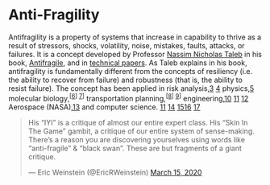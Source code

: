 # Anti-Fragility

Antifragility is a property of systems that increase in capability to thrive as a result of stressors, shocks, volatility, noise, mistakes, faults, attacks, or failures. It is a concept developed by Professor [Nassim Nicholas Taleb](https://twitter.com/nntaleb) in his book, [Antifragile](https://www.amazon.com/Antifragile-Things-That-Disorder-Incerto/dp/0812979680), and in [technical papers](https://arxiv.org/abs/1208.1189). As Taleb explains in his book, antifragility is fundamentally different from the concepts of resiliency (i.e. the ability to recover from failure) and robustness (that is, the ability to resist failure). The concept has been applied in risk analysis,[3](https://onlinelibrary.wiley.com/doi/abs/10.1111/risa.12279) [4](https://strathprints.strath.ac.uk/52933/1/Derbyshire_Wright_TFSC2014_methodology_that_complements_scenario_planning_by_omitting_causation.pdf) physics,[5](https://arxiv.org/abs/1409.2609) molecular biology,<sup>[[6](https://www.ncbi.nlm.nih.gov/pmc/articles/PMC3927596)] [7](https://doi.org/10.1007%2F978-94-007-6488-0_25)]</sup> transportation planning,<sup>[[8](https://ieeexplore.ieee.org/abstract/document/6819271/)] [9](https://trid.trb.org/view/1326879)]</sup> engineering,[10](https://www.sciencedirect.com/science/article/pii/S1877050914007005/pdf?md5=4fb7dc9771377a226f97df7065ecea37&pid=1-s2.0-S1877050914007005-main.pdf) [11](https://www.sciencedirect.com/science/article/pii/S1877050914007042/pdf?md5=d790c1c358550a1dafd986d976751c48&pid=1-s2.0-S1877050914007042-main.pdf&_valck=1) [12](http://hdl.handle.net/10919/72267) Aerospace (NASA),[13](https://ntrs.nasa.gov/search.jsp?R=20160007433) and computer science. [11](https://www.sciencedirect.com/science/article/pii/S1877050914007042/pdf?md5=d790c1c358550a1dafd986d976751c48&pid=1-s2.0-S1877050914007042-main.pdf&_valck=1) [14](https://ieeexplore.ieee.org/abstract/document/6935315/) [15](https://www.sciencedirect.com/science/article/pii/S1877050914007017/pdf?md5=579fbbe1aa1f4e10e7ad57bc2d5535e9&pid=1-s2.0-S1877050914007017-main.pdf&_valck=1)[16](https://doi.org/10.1145%2F3079368.3079412) [17](https://www.sciencedirect.com/science/article/pii/S1877050914007029/pdf?md5=d95c293f104f0ad2b85e72bee4dcd33d&pid=1-s2.0-S1877050914007029-main.pdf&_valck=1)


<blockquote class="twitter-tweet" data-dnt="true"><p lang="en" dir="ltr">His “IYI” is a critique of almost our entire expert class. His “Skin In The Game” gambit, a critique of our entire system of sense-making. There’s a reason you are discovering yourselves using words like “anti-fragile” &amp; “black swan”. These are but fragments of a giant critique.</p>&mdash; Eric Weinstein (@EricRWeinstein) <a href="https://twitter.com/EricRWeinstein/status/1239275167861207041?ref_src=twsrc%5Etfw">March 15, 2020</a></blockquote> <script async src="https://platform.twitter.com/widgets.js" charset="utf-8"></script>
